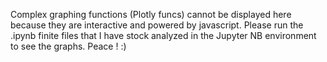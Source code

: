 Complex graphing functions (Plotly funcs) cannot be displayed here because they are interactive and powered by javascript. 
Please run the .ipynb finite files that I have stock analyzed in the Jupyter NB environment to see the graphs. Peace  ! :)
